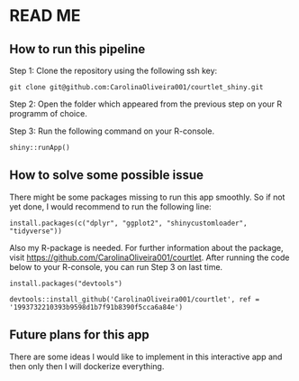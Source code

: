 # READ ME

## How to run this pipeline

Step 1: Clone the repository using the following ssh key:

```
git clone git@github.com:CarolinaOliveira001/courtlet_shiny.git
```

Step 2: Open the folder which appeared from the previous step on your R programm of choice.

Step 3: Run the following command on your R-console.

```
shiny::runApp()
```

## How to solve some possible issue

There might be some packages missing to run this app smoothly. So if not yet done, I would recommend to run the following line:

```
install.packages(c("dplyr", "ggplot2", "shinycustomloader", "tidyverse"))
```

Also my R-package is needed. For further information about the package, visit <a href="url">https://github.com/CarolinaOliveira001/courtlet</a>. After running the code below to your R-console, you can run Step 3 on last time.

```
install.packages("devtools") 

devtools::install_github('CarolinaOliveira001/courtlet', ref = '1993732210393b9598d1b7f91b8390f5cca6a84e')
```

## Future plans for this app

There are some ideas I would like to implement in this interactive app and then only then I will dockerize everything.
